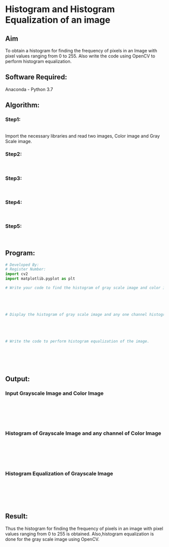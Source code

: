 # Histogram and Histogram Equalization of an image
## Aim
To obtain a histogram for finding the frequency of pixels in an Image with pixel values ranging from 0 to 255. Also write the code using OpenCV to perform histogram equalization.

## Software Required:
Anaconda - Python 3.7

## Algorithm:
### Step1:
<br>
Import the necessary libraries and read two images, Color image and Gray Scale image.

### Step2:
<br>

### Step3:
<br>

### Step4:
<br>

### Step5:
<br>

## Program:
```python
# Developed By:
# Register Number:
import cv2
import matplotlib.pyplot as plt

# Write your code to find the histogram of gray scale image and color image channels.





# Display the histogram of gray scale image and any one channel histogram from color image





# Write the code to perform histogram equalization of the image. 







```
## Output:
### Input Grayscale Image and Color Image
<br>
<br>
<br>
<br>

### Histogram of Grayscale Image and any channel of Color Image
<br>
<br>
<br>
<br>

### Histogram Equalization of Grayscale Image
<br>
<br>
<br>
<br>

## Result: 
Thus the histogram for finding the frequency of pixels in an image with pixel values ranging from 0 to 255 is obtained. Also,histogram equalization is done for the gray scale image using OpenCV.
